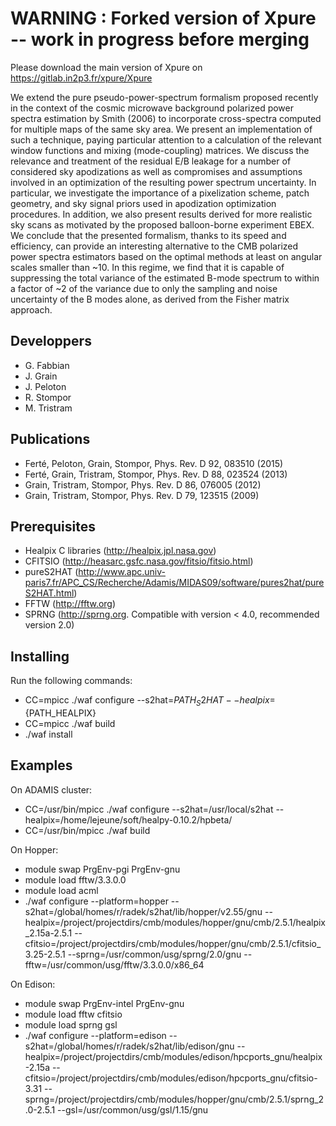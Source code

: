 # WARNING : Forked version of Xpure -- work in progress before merging
Please download the main version of Xpure on https://gitlab.in2p3.fr/xpure/Xpure

We extend the pure pseudo-power-spectrum formalism proposed recently in the context of the cosmic microwave background polarized power spectra estimation by Smith (2006) to incorporate cross-spectra computed for multiple maps of the same sky area. We present an implementation of such a technique, paying particular attention to a calculation of the relevant window functions and mixing (mode-coupling) matrices. We discuss the relevance and treatment of the residual E/B leakage for a number of considered sky apodizations as well as compromises and assumptions involved in an optimization of the resulting power spectrum uncertainty. In particular, we investigate the importance of a pixelization scheme, patch geometry, and sky signal priors used in apodization optimization procedures. In addition, we also present results derived for more realistic sky scans as motivated by the proposed balloon-borne experiment EBEX. We conclude that the presented formalism, thanks to its speed and efficiency, can provide an interesting alternative to the CMB polarized power spectra estimators based on the optimal methods at least on angular scales smaller than ~10. In this regime, we find that it is capable of suppressing the total variance of the estimated B-mode spectrum to within a factor of ~2 of the variance due to only the sampling and noise uncertainty of the B modes alone, as derived from the Fisher matrix approach.



Developpers
-----------
* G. Fabbian
* J. Grain
* J. Peloton
* R. Stompor
* M. Tristram


Publications
------------

* Ferté, Peloton, Grain, Stompor, Phys. Rev. D 92, 083510 (2015)
* Ferté, Grain, Tristram, Stompor, Phys. Rev. D 88, 023524 (2013)
* Grain, Tristram, Stompor, Phys. Rev. D 86, 076005 (2012)
* Grain, Tristram, Stompor, Phys. Rev. D 79, 123515 (2009)


Prerequisites
-------------

* Healpix C libraries (http://healpix.jpl.nasa.gov)
* CFITSIO (http://heasarc.gsfc.nasa.gov/fitsio/fitsio.html)
* pureS2HAT (http://www.apc.univ-paris7.fr/APC_CS/Recherche/Adamis/MIDAS09/software/pures2hat/pureS2HAT.html)
* FFTW (http://fftw.org)
* SPRNG (http://sprng.org. Compatible with version < 4.0, recommended version 2.0)


Installing
----------

Run the following commands:

* CC=mpicc ./waf configure --s2hat=${PATH_S2HAT} --healpix=${PATH_HEALPIX}
* CC=mpicc ./waf build
* ./waf install



Examples
--------

On ADAMIS cluster: 

* CC=/usr/bin/mpicc ./waf configure --s2hat=/usr/local/s2hat --healpix=/home/lejeune/soft/healpy-0.10.2/hpbeta/
* CC=/usr/bin/mpicc ./waf build

On Hopper: 

* module swap PrgEnv-pgi PrgEnv-gnu 
* module load fftw/3.3.0.0
* module load acml
* ./waf configure --platform=hopper --s2hat=/global/homes/r/radek/s2hat/lib/hopper/v2.55/gnu --healpix=/project/projectdirs/cmb/modules/hopper/gnu/cmb/2.5.1/healpix_2.15a-2.5.1 --cfitsio=/project/projectdirs/cmb/modules/hopper/gnu/cmb/2.5.1/cfitsio_3.25-2.5.1 --sprng=/usr/common/usg/sprng/2.0/gnu --fftw=/usr/common/usg/fftw/3.3.0.0/x86_64

   

On Edison: 

* module swap PrgEnv-intel PrgEnv-gnu 
* module load fftw cfitsio
* module load sprng gsl
* ./waf configure --platform=edison --s2hat=/global/homes/r/radek/s2hat/lib/edison/gnu --healpix=/project/projectdirs/cmb/modules/edison/hpcports_gnu/healpix-2.15a --cfitsio=/project/projectdirs/cmb/modules/edison/hpcports_gnu/cfitsio-3.31 --sprng=/project/projectdirs/cmb/modules/hopper/gnu/cmb/2.5.1/sprng_2.0-2.5.1 --gsl=/usr/common/usg/gsl/1.15/gnu
